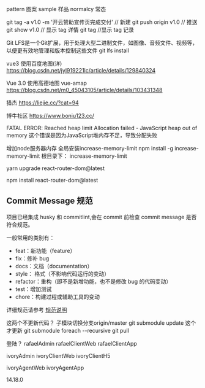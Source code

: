 pattern 图案
sample 样品
normalcy 常态

git tag -a v1.0 -m '开云赞助宣传页完成交付' // 新建
git push origin v1.0 // 推送
git show v1.0 // 显示 tag 详情
git tag //显示 tag 记录


Git LFS是一个Git扩展，用于处理大型二进制文件，如图像、音频文件、视频等，以便更有效地管理和版本控制这些文件
git lfs install

vue3 使用百度地图(详)
https://blog.csdn.net/jyl919221lc/article/details/129840324

Vue 3.0 使用高德地图 vue-amap
https://blog.csdn.net/m0_45043105/article/details/103431348

猎杰
https://liejie.cc/?cat=94

博牛社区
https://www.boniu123.cc/


FATAL ERROR: Reached heap limit Allocation failed - JavaScript heap out of memory
这个错误是因为JavaScript堆内存不足，导致分配失败

增加node服务器内存
全局安装increase-memory-limit
npm install -g increase-memory-limit
根目录下：
increase-memory-limit

yarn upgrade react-router-dom@latest

npm install react-router-dom@latest


## Commit Message 规范

项目已经集成 husky 和 commitlint,会在 commit 前检查 commit message 是否符合规范。

一般常用的类别有：

- feat：新功能（feature）
- fix：修补 bug
- docs：文档（documentation）
- style： 格式（不影响代码运行的变动）
- refactor：重构（即不是新增功能，也不是修改 bug 的代码变动）
- test：增加测试
- chore：构建过程或辅助工具的变动

详细规范请参考 [规范说明](http://jira.hnxmny.com:8090/pages/viewpage.action?pageId=36461323)


这两个不更新代码？
子模块切换分支origin/master
git submodule update
这个才更新
git submodule foreach --recursive git pull


登陆？
rafaelAdmin
rafaelClientWeb
rafaelClientApp

ivoryAdmin
ivoryClientWeb
ivoryClientH5

ivoryAgentWeb
ivoryAgentApp

14.18.0


